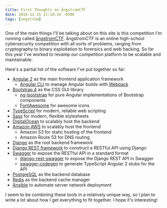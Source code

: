 ```yaml
---
title: First Thoughts on ångstromCTF
date: 2016-12-15 21:10:14 -0500
tags: [angstrom]
---
```


One of the main things I'll be talking about on this site is this competition I'm running called [&aring;ngstromCTF](http://angstromctf.com). &aring;ngstromCTF is an online high-school cybersecurity competition with all sorts of problems, ranging from cryptography to binary exploitation to forensics and web hacking. So far this year I've worked to revamp our competition platform to be scalable and maintainable.

Here's a partial list of the software I've put together so far:

* [Angular 2](https://angular.io/) as the main frontend application framework
    * [Angular CLI](https://github.com/angular/angular-cli) to manage Angular builds with [Webpack](https://webpack.github.io/)
* [Bootstrap 4](https://v4-alpha.getbootstrap.com/) as the CSS GUI library
    * [ng-bootstrap](https://ng-bootstrap.github.io/) for pure Angular implementations of Bootstrap components
    * [FontAwesome](http://fontawesome.io/) for awesome icons
* [TypeScript](https://www.typescriptlang.org/) for modern, reliable web scripting
* [Sass](http://sass-lang.com/) for modern, flexible stylesheets
* [DigitalOcean](https://www.digitalocean.com/) to scalably host the backend
* [Amazon AWS](https://aws.amazon.com/) to scalably host the frontend
    * Amazon S3 for static hosting of the frontend
    * Amazon Route 53 for DNS routing
* [Django](http://www.django-rest-framework.org/) as the root backend framework
* [Django REST framework](http://www.django-rest-framework.org/) to construct a RESTful API using Django
* [Swagger](http://swagger.io/) to expose the RESTful API in a standard format
    * [django-rest-swagger](http://marcgibbons.github.io/django-rest-swagger/) to expose the Django REST API in Swagger
    * [swagger-codegen](https://github.com/swagger-api/swagger-codegen) to generate TypeScript Angular 2 stubs for the API
* [PostgreSQL](https://www.postgresql.org/) as the backend database
* [Redis](https://redis.io/) as the backend cache manager
* [Ansible](https://www.ansible.com/) to automate server network deployment

I seem to be combining these tools in a relatively unique way, so I plan to write a lot about how I get everything to fit together. I hope it's interesting!
